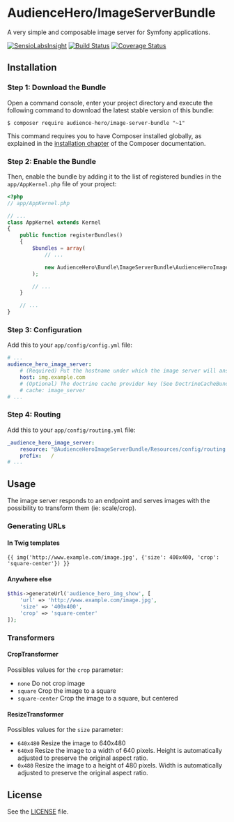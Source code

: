 # AudienceHero/ImageServerBundle

A very simple and composable image server for Symfony applications.

[![SensioLabsInsight](https://insight.sensiolabs.com/projects/02bcb096-c616-42f7-b39c-95c043f076e0/mini.png)](https://insight.sensiolabs.com/projects/02bcb096-c616-42f7-b39c-95c043f076e0)
[![Build Status](https://travis-ci.org/AudienceHero/ImageServerBundle.svg?branch=master)](https://travis-ci.org/AudienceHero/ImageServerBundle)
[![Coverage Status](https://coveralls.io/repos/github/AudienceHero/ImageServerBundle/badge.svg?branch=master)](https://coveralls.io/github/AudienceHero/ImageServerBundle?branch=master)

## Installation

### Step 1: Download the Bundle

Open a command console, enter your project directory and execute the
following command to download the latest stable version of this bundle:

```console
$ composer require audience-hero/image-server-bundle "~1"
```

This command requires you to have Composer installed globally, as explained
in the [installation chapter](https://getcomposer.org/doc/00-intro.md)
of the Composer documentation.

### Step 2: Enable the Bundle

Then, enable the bundle by adding it to the list of registered bundles
in the `app/AppKernel.php` file of your project:

```php
<?php
// app/AppKernel.php

// ...
class AppKernel extends Kernel
{
    public function registerBundles()
    {
        $bundles = array(
            // ...

            new AudienceHero\Bundle\ImageServerBundle\AudienceHeroImageServerBundle(),
        );

        // ...
    }

    // ...
}
```

### Step 3: Configuration

Add this to your `app/config/config.yml` file:

```yml
# ...
audience_hero_image_server:
    # (Required) Put the hostname under which the image server will answer
    host: img.example.com  
    # (Optional) The doctrine cache provider key (See DoctrineCacheBundle documentation)
    # cache: image_server  
# ...
```

### Step 4: Routing

Add this to your `app/config/routing.yml` file:

```yml
_audience_hero_image_server:
    resource: "@AudienceHeroImageServerBundle/Resources/config/routing.yml"
    prefix:   /
# ...
```

## Usage

The image server responds to an endpoint and serves images with the possibility to transform them (ie: scale/crop).

### Generating URLs

#### In Twig templates

```twig
{{ img('http://www.example.com/image.jpg', {'size': 400x400, 'crop': 'square-center'}) }}
```

#### Anywhere else

```php
$this->generateUrl('audience_hero_img_show', [
    'url' => 'http://www.example.com/image.jpg',
    'size' => '400x400',
    'crop' => 'square-center'
]);
```

### Transformers

#### CropTransformer

Possibles values for the `crop` parameter:

* `none` Do not crop image
* `square` Crop the image to a square
* `square-center` Crop the image to a square, but centered

#### ResizeTransformer

Possibles values for the `size` parameter:

* `640x480` Resize the image to 640x480
* `640x0` Resize the image to a width of 640 pixels. Height is automatically adjusted to preserve the original aspect ratio.
* `0x480` Resize the image to a height of 480 pixels. Width is automatically adjusted to preserve the original aspect ratio.

## License

See the [LICENSE](LICENSE) file.
